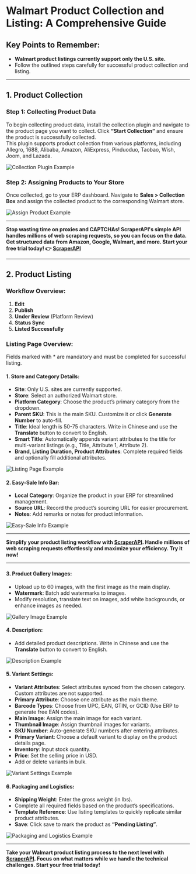 # Walmart Product Collection and Listing: A Comprehensive Guide

## Key Points to Remember:

- **Walmart product listings currently support only the U.S. site.**
- Follow the outlined steps carefully for successful product collection and listing.

---

## 1. Product Collection

### Step 1: Collecting Product Data
To begin collecting product data, install the collection plugin and navigate to the product page you want to collect. Click **“Start Collection”** and ensure the product is successfully collected.  
This plugin supports product collection from various platforms, including Allegro, 1688, Alibaba, Amazon, AliExpress, Pinduoduo, Taobao, Wish, Joom, and Lazada.

![Collection Plugin Example](https://51selling-images0416.oss-cn-shanghai.aliyuncs.com/notice/20230525175738051/image.png)

### Step 2: Assigning Products to Your Store
Once collected, go to your ERP dashboard. Navigate to **Sales > Collection Box** and assign the collected product to the corresponding Walmart store.

![Assign Product Example](https://51selling-images0416.oss-cn-shanghai.aliyuncs.com/notice/20230525175707063/image.png)

---

**Stop wasting time on proxies and CAPTCHAs! ScraperAPI's simple API handles millions of web scraping requests, so you can focus on the data. Get structured data from Amazon, Google, Walmart, and more. Start your free trial today! 👉 [ScraperAPI](https://www.scraperapi.com/?fp_ref=coupons)**

---

## 2. Product Listing

### Workflow Overview:
1. **Edit**  
2. **Publish**  
3. **Under Review** (Platform Review)  
4. **Status Sync**  
5. **Listed Successfully**

### Listing Page Overview:
Fields marked with * are mandatory and must be completed for successful listing.

#### 1. Store and Category Details:
- **Site**: Only U.S. sites are currently supported.  
- **Store**: Select an authorized Walmart store.  
- **Platform Category**: Choose the product’s primary category from the dropdown.  
- **Parent SKU**: This is the main SKU. Customize it or click **Generate Number** to auto-fill.  
- **Title**: Ideal length is 50-75 characters. Write in Chinese and use the **Translate** button to convert to English.  
- **Smart Title**: Automatically appends variant attributes to the title for multi-variant listings (e.g., Title, Attribute 1, Attribute 2).  
- **Brand, Listing Duration, Product Attributes**: Complete required fields and optionally fill additional attributes.

![Listing Page Example](https://51selling-images0416.oss-cn-shanghai.aliyuncs.com/notice/20230525180026611/image.png)

#### 2. Easy-Sale Info Bar:
- **Local Category**: Organize the product in your ERP for streamlined management.  
- **Source URL**: Record the product’s sourcing URL for easier procurement.  
- **Notes**: Add remarks or notes for product information.

![Easy-Sale Info Example](https://51selling-images0416.oss-cn-shanghai.aliyuncs.com/notice/20230525180132620/image.png)

---

**Simplify your product listing workflow with [ScraperAPI](https://www.scraperapi.com/?fp_ref=coupons). Handle millions of web scraping requests effortlessly and maximize your efficiency. Try it now!**

---

#### 3. Product Gallery Images:
- Upload up to 60 images, with the first image as the main display.  
- **Watermark**: Batch add watermarks to images.  
- Modify resolution, translate text on images, add white backgrounds, or enhance images as needed.

![Gallery Image Example](https://51selling-images0416.oss-cn-shanghai.aliyuncs.com/notice/20230525180242969/image.png)

#### 4. Description:
- Add detailed product descriptions. Write in Chinese and use the **Translate** button to convert to English.

![Description Example](https://51selling-images0416.oss-cn-shanghai.aliyuncs.com/notice/20230525180538508/image.png)

#### 5. Variant Settings:
- **Variant Attributes**: Select attributes synced from the chosen category. Custom attributes are not supported.  
- **Primary Attribute**: Choose one attribute as the main theme.  
- **Barcode Types**: Choose from UPC, EAN, GTIN, or GCID (Use ERP to generate free EAN codes).  
- **Main Image**: Assign the main image for each variant.  
- **Thumbnail Image**: Assign thumbnail images for variants.  
- **SKU Number**: Auto-generate SKU numbers after entering attributes.  
- **Primary Variant**: Choose a default variant to display on the product details page.  
- **Inventory**: Input stock quantity.  
- **Price**: Set the selling price in USD.  
- Add or delete variants in bulk.

![Variant Settings Example](https://51selling-images0416.oss-cn-shanghai.aliyuncs.com/notice/20230525180702297/image.png)

#### 6. Packaging and Logistics:
- **Shipping Weight**: Enter the gross weight (in lbs).  
- Complete all required fields based on the product’s specifications.  
- **Template Reference**: Use listing templates to quickly replicate similar product attributes.  
- **Save**: Click save to mark the product as **“Pending Listing”**.

![Packaging and Logistics Example](https://51selling-images0416.oss-cn-shanghai.aliyuncs.com/notice/20230525180903270/image.png)

---

**Take your Walmart product listing process to the next level with [ScraperAPI](https://www.scraperapi.com/?fp_ref=coupons). Focus on what matters while we handle the technical challenges. Start your free trial today!**
